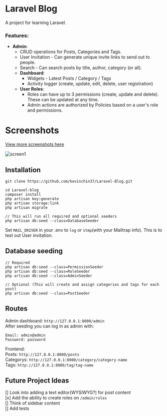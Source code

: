 # Laravel Blog

A project for learning Laravel.

### Features: 
* __Admin__:
    * CRUD operations for Posts, Categories and Tags.
    * User Invitation - Can generate unique invite links to send out to people.
    * Search - Can search posts by title, author, category (or all).
    *  __Dashboard__:
        * Widgets - Latest Posts / Category / Tags
        * Activity logger (create, update, edit, delete, user registration)
    * __User Roles__:
        * Roles can have up to 3 permissions (create, update and delete). These can be updated at any time.
        * Admin actions are authorized by Policies based on a user's role and permissions.

# Screenshots
[View more screenshots here](https://imgur.com/a/M5jmzEb)

![screen1](https://i.imgur.com/loPqdof.png)


## Installation
```
git clone https://github.com/kevinchin37/Laravel-Blog.git

cd Laravel-blog
composer install
php artisan key:generate
php artisan storage:link
php artisan migrate

// This will run all required and optional seeders
php artisan db:seed --class=DatabaseSeeder
```
Set `MAIL_DRIVER` in your .env to `log` or `stmp`(with your Mailtrap info). This is to test out User invitation.

## Database seeding
```
// Required
php artisan db:seed --class=PermissionSeeder
php artisan db:seed --class=RoleSeeder
php artisan db:seed --class=AdminSeeder

// Optional (This will create and assign categories and tags for each post)
php artisan db:seed --class=PostSeeder

```

## Routes

Admin dashboard: ```http://127.0.0.1:8000/admin```\
After seeding you can log in as admin with:
```
Email: admin@admin
Password: password
```
Frontend: \
Posts: ```http://127.0.0.1:8000/posts```\
Categorys: ```http://127.0.0.1:8000/category/category-name```\
Tags: ```http://127.0.0.1:8000/tag/tag-name```

## Future Project Ideas
[] Look into adding a text editor(WYSIWYG?) for post content  
[x] Add the ability to create roles on `/admin/roles`  
[] Think of sidebar content  
[] Add tests

